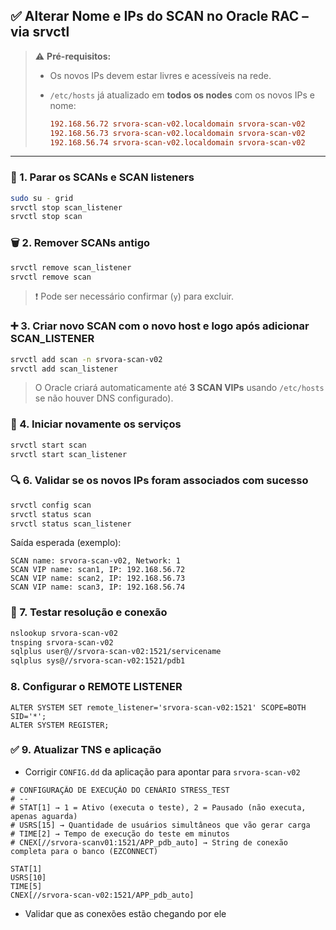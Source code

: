 
## ✅ **Alterar Nome e IPs do SCAN no Oracle RAC – via srvctl**

> ⚠️ **Pré-requisitos:**
>
> * Os novos IPs devem estar livres e acessíveis na rede.
> * `/etc/hosts` já atualizado em **todos os nodes** com os novos IPs e nome:
>
>   ```ini
>   192.168.56.72 srvora-scan-v02.localdomain srvora-scan-v02
>   192.168.56.73 srvora-scan-v02.localdomain srvora-scan-v02
>   192.168.56.74 srvora-scan-v02.localdomain srvora-scan-v02
>   ```

---

### 🔁 1. **Parar os SCANs e SCAN listeners**

```bash
sudo su - grid
srvctl stop scan_listener
srvctl stop scan
```



### 🗑️ 2. **Remover SCANs antigo**

```bash
srvctl remove scan_listener
srvctl remove scan
```

> ❗ Pode ser necessário confirmar (`y`) para excluir.



### ➕ 3. **Criar novo SCAN com o novo host e logo após adicionar SCAN_LISTENER**

```bash
srvctl add scan -n srvora-scan-v02
srvctl add scan_listener
```

> O Oracle criará automaticamente até **3 SCAN VIPs** usando  `/etc/hosts` se não houver DNS configurado).


### 🚀 4. **Iniciar novamente os serviços**

```bash
srvctl start scan
srvctl start scan_listener
```

### 🔍 6. **Validar se os novos IPs foram associados com sucesso**

```bash
srvctl config scan
srvctl status scan
srvctl status scan_listener
```

Saída esperada (exemplo):

```
SCAN name: srvora-scan-v02, Network: 1
SCAN VIP name: scan1, IP: 192.168.56.72
SCAN VIP name: scan2, IP: 192.168.56.73
SCAN VIP name: scan3, IP: 192.168.56.74
```

### 🧪 7. **Testar resolução e conexão**

```bash
nslookup srvora-scan-v02
tnsping srvora-scan-v02
sqlplus user@//srvora-scan-v02:1521/servicename
sqlplus sys@//srvora-scan-v02:1521/pdb1
```

### 8. **Configurar o REMOTE LISTENER**
```
ALTER SYSTEM SET remote_listener='srvora-scan-v02:1521' SCOPE=BOTH SID='*';
ALTER SYSTEM REGISTER;
```

### ✅ 9. **Atualizar TNS e aplicação**

* Corrigir `CONFIG.dd` da aplicação para apontar para `srvora-scan-v02`

```init
# CONFIGURAÇÃO DE EXECUÇÃO DO CENÁRIO STRESS_TEST
# --
# STAT[1] → 1 = Ativo (executa o teste), 2 = Pausado (não executa, apenas aguarda)
# USRS[15] → Quantidade de usuários simultâneos que vão gerar carga
# TIME[2] → Tempo de execução do teste em minutos
# CNEX[//srvora-scanv01:1521/APP_pdb_auto] → String de conexão completa para o banco (EZCONNECT)

STAT[1]
USRS[10]
TIME[5]
CNEX[//srvora-scan-v02:1521/APP_pdb_auto]
```
  
* Validar que as conexões estão chegando por ele



